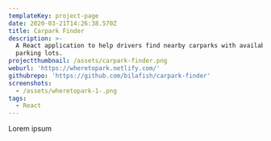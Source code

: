 ```yaml
---
templateKey: project-page
date: 2020-03-21T14:26:38.570Z
title: Carpark Finder
description: >-
  A React application to help drivers find nearby carparks with available
  parking lots.
projectthumbnail: /assets/carpark-finder.png
weburl: 'https://wheretopark.netlify.com/'
githubrepo: 'https://github.com/bilafish/carpark-finder'
screenshots:
  - /assets/wheretopark-1-.png
tags:
  - React
---
```


Lorem ipsum
